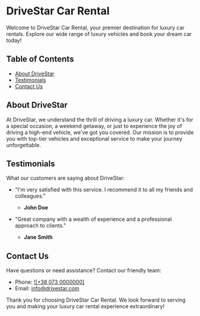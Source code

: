 # DriveStar Car Rental

Welcome to DriveStar Car Rental, your premier destination for luxury car
rentals. Explore our wide range of luxury vehicles and book your dream car
today!

## Table of Contents

- [About DriveStar](#about-drivestar)
- [Testimonials](#testimonials)
- [Contact Us](#contact-us)

## About DriveStar

At DriveStar, we understand the thrill of driving a luxury car. Whether it's for
a special occasion, a weekend getaway, or just to experience the joy of driving
a high-end vehicle, we've got you covered. Our mission is to provide you with
top-tier vehicles and exceptional service to make your journey unforgettable.

## Testimonials

What our customers are saying about DriveStar:

- "I'm very satisfied with this service. I recommend it to all my friends and
  colleagues."

  - **John Doe**

- "Great company with a wealth of experience and a professional approach to
  clients."
  - **Jane Smith**

## Contact Us

Have questions or need assistance? Contact our friendly team:

- Phone: [![+38 073 0000000]](tel:+380730000000)
- Email: [info@drivestar.com](mailto:info@drivestar.com)

Thank you for choosing DriveStar Car Rental. We look forward to serving you and
making your luxury car rental experience extraordinary!
